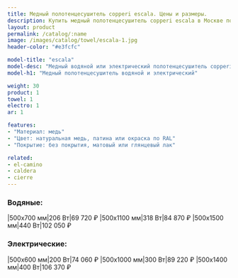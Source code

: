```yaml
---
title: Медный полотенцесушитель copperi escala. Цены и размеры.
description: Купить медный полотенцесушитель copperi escala в Москве по цене производителя.
layout: product
permalink: /catalog/:name
image: /images/catalog/towel/escala-1.jpg
header-color: "#e3fcfc"

model-title: "escala"
model-desc: "Медный водяной или электрический полотенцесушитель copperi escala. Мы обязательно когда-нибудь придумаем крутое описание для этой модели, но сейчас совсем не до того. Посмотрите пока на картинки, всё и так понятно. А если не понятно, позвоните нам и мы всё расскажем. Или напишите, если не любите звонить."
model-h1: "Медный полотенцесушитель водяной и электрический"

weight: 30
product: 1
towel: 1
electro: 1
ar: 1

features:
- "Материал: медь"
- "Цвет: натуральная медь, патина или окраска по RAL"
- "Покрытие: без покрытия, матовый или глянцевый лак"

related:
- el-camino
- caldera
- cierre
---
```

### Водяные:

|500x700 мм|206 Вт|69 720 ₽
|500x1100 мм|318 Вт|84 870 ₽
|500x1500 мм|440 Вт|102 050 ₽

### Электрические:

|500x600 мм|200 Вт|74 060 ₽
|500x1000 мм|300 Вт|89 220 ₽
|500x1400 мм|400 Вт|106 370 ₽